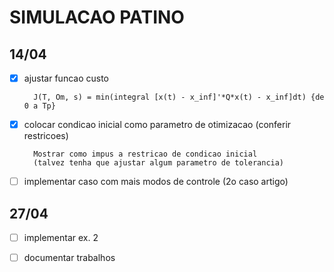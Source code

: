 

# SIMULACAO PATINO


## 14/04
- [x] ajustar funcao custo

   
        J(T, Om, s) = min(integral [x(t) - x_inf]'*Q*x(t) - x_inf]dt) {de 0 a Tp}


- [x] colocar condicao inicial como parametro de otimizacao (conferir restricoes)

        Mostrar como impus a restricao de condicao inicial 
        (talvez tenha que ajustar algum parametro de tolerancia)

- [ ] implementar caso com mais modos de controle (2o caso artigo)

## 27/04

- [ ] implementar ex. 2

- [ ] documentar trabalhos